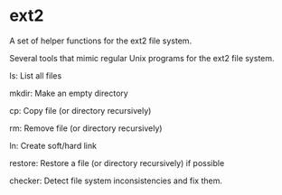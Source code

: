 # ext2
A set of helper functions for the ext2 file system.


Several tools that mimic regular Unix programs for the ext2 file system.

ls: List all files

mkdir: Make an empty directory

cp: Copy file (or directory recursively)

rm: Remove file (or directory recursively)

ln: Create soft/hard link

restore: Restore a file (or directory recursively) if possible

checker: Detect file system inconsistencies and fix them.

